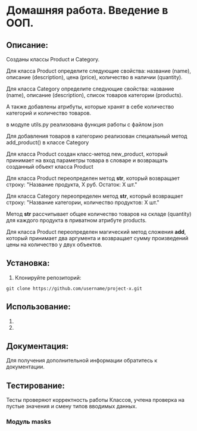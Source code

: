 # Домашняя работа. Введение в ООП.

## Описание:

Созданы классы Product и Category.

Для класса Product определите следующие свойства:
название (name),
описание (description),
цена (price),
количество в наличии (quantity).

Для класса Category определите следующие свойства:
название (name),
описание (description),
список товаров категории (products).

А также добавлены атрибуты, которые хранят в себе количество категорий и количество товаров.

в модуле utils.py реализована функция работы с файлом json

Для добавления товаров в категорию реализован специальный метод add_product()
в классе Category

Для класса Product создан класс-метод new_product, который принимает на вход параметры товара в словаре 
и возвращать созданный объект класса Product

Для класса Product переопределен метод __str__, который возвращает строку: 
"Название продукта, X руб. Остаток: X шт."

Для класса Category переопределен метод __str__, который возвращает строку: 
"Название категории, количество продуктов: X шт."

Метод __str__ рассчитывает общее количество товаров на складе (quantity) 
для каждого продукта в приватном атрибуте products.

Для класса Product переопределен магический метод сложения __add__, 
который принимает два аргумента и возвращает сумму произведений цены на количество 
у двух объектов.




## Установка:

1. Клонируйте репозиторий:
```
git clone https://github.com/username/project-x.git
```

## Использование:

1.
2.

## Документация:

Для получения дополнительной информации обратитесь к документации.

## Тестирование:
Тесты проверяют корректность работы Классов, учтена проверка на пустые значения и смену типов вводимых данных.


### Модуль masks
